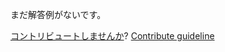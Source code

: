 
まだ解答例がないです。

[コントリビュートしませんか](https://github.com/BFEdev/BFE.dev-solutions/blob/main/problem/find-median-of-2-sorted-array_ja.md)?  [Contribute guideline](https://github.com/BFEdev/BFE.dev-solutions#how-to-contribute)
